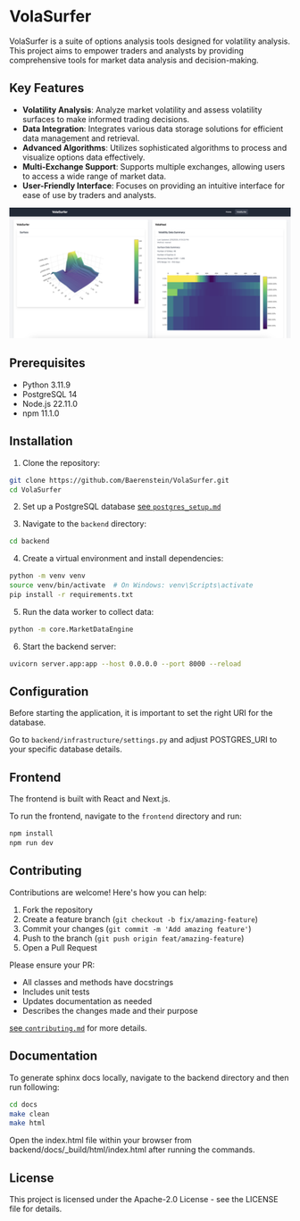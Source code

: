 # VolaSurfer

VolaSurfer is a suite of options analysis tools designed for volatility analysis. This project aims to empower traders and analysts by providing comprehensive tools for market data analysis and decision-making.

## Key Features

- **Volatility Analysis**: Analyze market volatility and assess volatility surfaces to make informed trading decisions.
- **Data Integration**: Integrates various data storage solutions for efficient data management and retrieval.
- **Advanced Algorithms**: Utilizes sophisticated algorithms to process and visualize options data effectively.
- **Multi-Exchange Support**: Supports multiple exchanges, allowing users to access a wide range of market data.
- **User-Friendly Interface**: Focuses on providing an intuitive interface for ease of use by traders and analysts.

![VolaSurfer Dashboard](doc/img/VolaSurferDashboard.png)

## Prerequisites

- Python 3.11.9
- PostgreSQL 14
- Node.js 22.11.0
- npm 11.1.0

## Installation

1. Clone the repository:
```bash
git clone https://github.com/Baerenstein/VolaSurfer.git
cd VolaSurfer
```

2. Set up a PostgreSQL database 
[see `postgres_setup.md`](doc/postgres_setup.md)

3. Navigate to the `backend` directory:
```bash
cd backend
```

4. Create a virtual environment and install dependencies:
```bash
python -m venv venv
source venv/bin/activate  # On Windows: venv\Scripts\activate
pip install -r requirements.txt
```

5. Run the data worker to collect data:
```bash
python -m core.MarketDataEngine
```

6. Start the backend server:
```bash
uvicorn server.app:app --host 0.0.0.0 --port 8000 --reload
```

## Configuration

Before starting the application, it is important to set the right URI for the database.

Go to `backend/infrastructure/settings.py` and adjust POSTGRES_URI to your specific database details.


## Frontend

The frontend is built with React and Next.js.

To run the frontend, navigate to the `frontend` directory and run:
```bash
npm install
npm run dev
```

## Contributing

Contributions are welcome! Here's how you can help:

1. Fork the repository
2. Create a feature branch (`git checkout -b fix/amazing-feature`)
3. Commit your changes (`git commit -m 'Add amazing feature'`)
4. Push to the branch (`git push origin feat/amazing-feature`)
5. Open a Pull Request

Please ensure your PR:
- All classes and methods have docstrings
- Includes unit tests
- Updates documentation as needed
- Describes the changes made and their purpose

[see `contributing.md`](doc/contributing.md) for more details.

## Documentation
To generate sphinx docs locally, navigate to the backend directory and then run following:

```bash
cd docs
make clean
make html
```

Open the index.html file within your browser from backend/docs/_build/html/index.html after running the commands.

## License

This project is licensed under the Apache-2.0 License - see the LICENSE file for details.